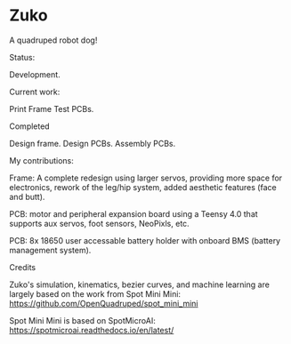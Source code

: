 # Zuko
 A quadruped robot dog!


Status:

Development.


Current work:

Print Frame
Test PCBs.


Completed

Design frame.
Design PCBs.
Assembly PCBs.



My contributions:

Frame: A complete redesign using larger servos, providing more space for electronics, rework of the leg/hip system, added aesthetic features (face and butt).

PCB: motor and peripheral expansion board using a Teensy 4.0 that supports aux servos, foot sensors, NeoPixls, etc.

PCB: 8x 18650 user accessable battery holder with onboard BMS (battery management system).
 
 
 
 Credits
 
 Zuko's simulation, kinematics, bezier curves, and machine learning are largely based on the work from Spot Mini Mini: https://github.com/OpenQuadruped/spot_mini_mini
 
 Spot Mini Mini is based on SpotMicroAI: https://spotmicroai.readthedocs.io/en/latest/
 
